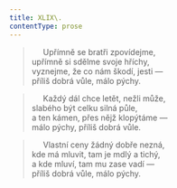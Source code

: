 ```yaml
---
title: XLIX\.
contentType: prose
---
```


>      Upřímně se bratři zpovídejme,  
> upřímně si sdělme svoje hříchy,  
> vyznejme, že co nám škodí, jesti —  
> příliš dobrá vůle, málo pýchy.

>      Každý dál chce letět, nežli může,  
> slabého být celku silná půle,  
> a ten kámen, přes nějž klopýtáme —  
> málo pýchy, příliš dobrá vůle.

>      Vlastní ceny žádný dobře nezná,  
> kde má mluvit, tam je mdlý a tichý,  
> a kde mluví, tam mu zase vadí —  
> příliš dobrá vůle, málo pýchy.
